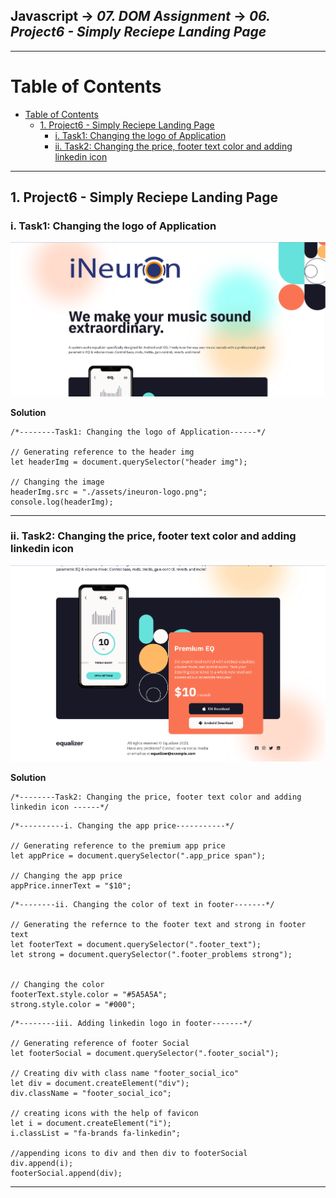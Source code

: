 ## Javascript -> <em>07. DOM Assignment</em> -> <em>06. Project6 - Simply Reciepe Landing Page</em> 

<hr/>

# Table of Contents
- [Table of Contents](#table-of-contents)
  - [1. Project6 - Simply Reciepe Landing Page](#1-project6---simply-reciepe-landing-page)
    - [i. Task1: Changing the logo of Application](#i-task1-changing-the-logo-of-application)
    - [ii. Task2: Changing the price, footer text color and adding linkedin icon](#ii-task2-changing-the-price-footer-text-color-and-adding-linkedin-icon)

<hr/>

## 1. Project6 - Simply Reciepe Landing Page

### i. Task1: Changing the logo of Application

![](../00.%20Output/06.Project6-Equalizer%20Landing%20Page/01.Task1.png)

**Solution**

```
/*--------Task1: Changing the logo of Application------*/

// Generating reference to the header img
let headerImg = document.querySelector("header img");

// Changing the image
headerImg.src = "./assets/ineuron-logo.png";
console.log(headerImg);
```

<hr/>

### ii. Task2: Changing the price, footer text color and adding linkedin icon

![](../00.%20Output/06.Project6-Equalizer%20Landing%20Page/02.Task2.png)

**Solution**

```
/*--------Task2: Changing the price, footer text color and adding linkedin icon ------*/
```

```
/*----------i. Changing the app price-----------*/

// Generating reference to the premium app price
let appPrice = document.querySelector(".app_price span");

// Changing the app price
appPrice.innerText = "$10";
```

```
/*--------ii. Changing the color of text in footer-------*/

// Generating the refernce to the footer text and strong in footer text
let footerText = document.querySelector(".footer_text");
let strong = document.querySelector(".footer_problems strong");


// Changing the color 
footerText.style.color = "#5A5A5A";
strong.style.color = "#000";
```

```
/*--------iii. Adding linkedin logo in footer-------*/

// Generating reference of footer Social
let footerSocial = document.querySelector(".footer_social");

// Creating div with class name "footer_social_ico" 
let div = document.createElement("div");
div.className = "footer_social_ico";

// creating icons with the help of favicon
let i = document.createElement("i");
i.classList = "fa-brands fa-linkedin";

//appending icons to div and then div to footerSocial
div.append(i);
footerSocial.append(div);
```

<hr/>